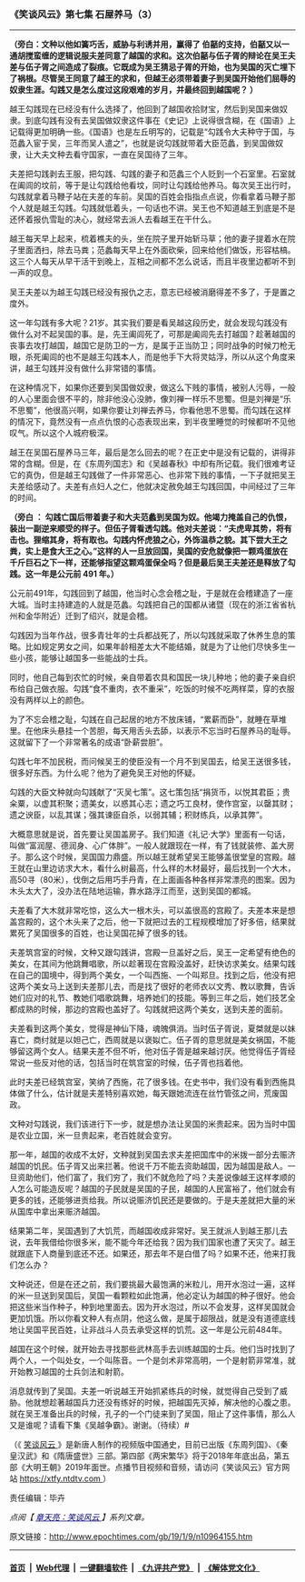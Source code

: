 ### 《笑谈风云》第七集 石屋养马（3）
------------------------

<p>
 <strong>
  （旁白：文种以他如簧巧舌，威胁与利诱并用，赢得了
 </strong>
 <strong>
  伯嚭的支持，伯嚭又以一通胡搅蛮缠的逻辑说服夫差同意了越国的求和。这次伯嚭与伍子胥的辩论在吴王夫差与伍子胥之间造成了裂痕。它既成为吴王猜忌子胥的开始，也为吴国的灭亡埋下了祸根。尽管吴王同意了越王的求和，但越王必须带着妻子到吴国开始他们屈辱的奴隶生涯。勾践又是怎么度过这段艰难的岁月，并最终回到越国呢？
 </strong>
 <strong>
  ）
 </strong>
</p>
<p>
 越王勾践现在已经没有什么选择了，他回到了越国收拾财宝，然后到吴国来做奴隶。到底勾践有没有去吴国做奴隶这件事在《史记》上说得很含糊，在《国语》上记载得更加明确一些。《国语》也是左丘明写的，记载是“勾践令大夫种守于国，与范蠡入宦于吴，三年而吴人遣之”，也就是说勾践就带着大臣范蠡，到吴国做奴隶，让大夫文种去看守国家，一直在吴国待了三年。
</p>
<p>
 夫差把勾践剥去王服，把勾践、勾践的妻子和范蠡三个人贬到一个石室里。石室就在阖闾的坟前，等于是让勾践给他看坟，同时让勾践给他养马。每次吴王出行时，勾践就拿着马鞭子站在夫差的车前。吴国的百姓会指指点点说，你看拿着马鞭子那个人就是越王勾践。勾践就低着头，一句话也不讲。吴王也不知道越王到底是不是还怀着报仇雪耻的决心，就经常去派人去看越王在干什么。
</p>
<p>
 越王每天早上起来，梳着樵夫的头，坐在院子里开始斩马草；他的妻子提着水在院子里面洒扫，除去马粪；范蠡每天早上在外面砍柴，回来给他们做饭，形容枯槁。这三个人每天从早干活干到晚上，互相之间都不怎么说话，而且半夜里边都听不到一声的叹息。
</p>
<p>
 吴王夫差以为越王勾践已经没有报仇之志，意志已经被消磨得差不多了，于是置之度外。
</p>
<p>
 这一年勾践有多大呢？21岁。其实我们要是看吴越这段历史，就会发现勾践没有做什么对不起吴国的事。是，先王阖闾死了，可那是阖闾先去打越国？趁著越国的丧事去攻打越国，越国它是防卫的一方，是属于正当防卫；同时战争的时候刀枪无眼，杀死阖闾的也不是越王勾践本人，而是他手下大将灵姑浮，所以从这个角度来讲，越王勾践并没有做什么非常错的事情。
</p>
<p>
 在这种情况下，如果你还要到吴国做奴隶，做这么下贱的事情，被别人污辱，一般的人心里面会很不平的，除非他没心没肺，像刘禅一样乐不思蜀。但是刘禅是“乐不思蜀”，他很高兴啊，如果你要让刘禅去养马，你看他思不思蜀。而勾践在这样的情况下，竟然没有一点点仇恨的心态表现出来，到半夜里睡觉的时候都听不见他叹气。所以这个人城府极深。
</p>
<p>
 越王在吴国石屋养马三年，最后是怎么回去的呢？在正史中是没有记载的，讲得非常的含糊。但是，在《东周列国志》和《吴越春秋》中却有所记载。我们很难考证它的真伪，但是越王勾践做了一件非常恶心、也非常下贱的事情，一下子就把吴王夫差给感动了。夫差有点妇人之仁，他就决定赦免越王勾践回国，中间经过了三年的时间。
</p>
<p>
 <strong>
  （旁白
 </strong>
 <strong>
  ：
 </strong>
 <strong>
  勾践亡国后带着妻子和大夫范蠡到吴国为奴。他竭力掩盖自己的仇恨，装出一副逆来顺受的样子。但伍子胥看透勾践。他对夫差说：“夫虎卑其势，将有击也。狸缩其身，将有取也。勾践内怀虎狼之心，外饰温恭之貌。其下尝大王之粪，实上是食大王之心。”这样的人一旦放回国，吴国的安危就像把一颗鸡蛋放在千斤巨石之下一样，还能够指望这颗鸡蛋保全吗？但是最后吴王夫差还是释放了勾践。这一年是公元前
 </strong>
 <strong>
  491
 </strong>
 <strong>
  年。）
 </strong>
</p>
<p>
 公元前491年，勾践回到了越国，他当时心念会稽之耻，于是就在会稽建造了一座大城。当时主持建造的人就是范蠡。勾践把自己的国都从诸暨（现在的浙江省省杭州和金华附近）迁到了绍兴，就是会稽。
</p>
<p>
 勾践因为当年作战，很多青壮年的士兵都战死了，所以勾践就采取了休养生息的策略。比如规定男女之间，如果年龄相差太大不能结婚，就是为了让他们尽快多生一些小孩，能够让越国多一些能战的士兵。
</p>
<p>
 同时，他自己每到农忙的时候，亲自带着农具和国民一块儿种地；他的妻子亲自织布给自己做衣服。勾践“食不重肉，衣不重采”，吃饭的时候不吃两样菜，穿的衣服没有两样以上的颜色。
</p>
<p>
 为了不忘会稽之耻，勾践在自己起居的地方不放床铺，“累薪而卧”，就睡在草堆里。在他床头悬挂一个苦胆，每天用舌头去舔，以表示不忘当时石屋养马的耻辱。这就留下了一个非常著名的成语“卧薪尝胆”。
</p>
<p>
 勾践七年不加民税，而问候吴王的使臣没有一个月不到吴国去，给吴王送很多钱，很多好东西。为什么呢？他为了避免吴王对他的怀疑。
</p>
<p>
 勾践的大臣文种就向勾践献了“灭吴七策”。这七策包括“捐货币，以悦其君臣；贵籴粟，以虚其积聚；遗美女，以惑其心志；遗之巧工良材，使作宫室，以罄其财；遗之谀臣，以乱其谋；强其谏臣自杀，以弱其辅；积财练兵，以承其弊”。
</p>
<p>
 大概意思就是说，首先要让吴国盖房子。我们知道《礼记‧大学》里面有一句话，叫做“富润屋、德润身、心广体胖”。一般人就跟现在一样，有了钱就装修、盖大房子。那么这个时候，吴国国力鼎盛。所以越王就希望吴王能够盖很堂皇的宫殿。越王就在山里边访求大木，看什么树最高，什么样的木材最好，最后找到一个大木，高50寻（80米），伐倒之后用巧手丹青，在上面画各种各样非常漂亮的图案。因为木头太大了，没办法在陆地运输，靠水路浮江而至，送到吴国的都城。
</p>
<p>
 夫差看了大木就非常吃惊，这么大一根木头，可以盖很高的宫殿了。夫差本来是想盖宫殿的，这个木头来了之后，他一下就把过去的工程规模增加了好多倍，结果就累死了吴国很多的百姓，也让吴国花掉了很多的钱。
</p>
<p>
 夫差筑宫室的时候，文种又跟勾践讲，宫殿一旦盖好之后，吴王一定希望有绝色的美女，在其间为他跳舞唱歌，所以趁著现在宫殿没盖好，赶快访求美女。结果勾践在自己的国境中，得到两个美女，一个叫西施、一个叫郑旦。找到之后，他没有把这两个美女马上送到夫差那儿去，而是找了很好的老师衣以文秀、教以歌舞，告诉她们应对的礼节、教她们唱歌跳舞，培养她们的技能。等到三年之后，她们技艺全都成熟的时候，那边的宫殿也盖好了。勾践就把这两个美女，送到夫差的面前。
</p>
<p>
 夫差看到这两个美女，觉得是神仙下降，魂魄俱消。当时伍子胥说，夏桀就是以妹喜亡，商纣就是以妲己亡，西周就是以褒姒亡。伍子胥的意思就是美女祸国，不能够留这两个女人。结果夫差不但不听，他对伍子胥是越来越讨厌。他觉得伍子胥经常说一些反对他的话，包括当时在筑宫室的时候，伍子胥也挡着他。
</p>
<p>
 此时夫差已经筑宫室，笑纳了西施，花了很多钱。在史书中，我们没有看到西施具体做了什么，估计就是夫差特别喜欢她，每天跟她流连在丝竹管弦之间，荒废国政。
</p>
<p>
 文种对勾践说，我们该进行下一步，就是想办法让吴国的米贵起来。因为当时中国是农业立国，米一旦贵起来，老百姓就会变穷。
</p>
<p>
 那一年，越国的收成不太好，文种就到吴国去求夫差把国库中的米拨一部分去赈济越国的饥民。伍子胥又出来拦著。他说千万不能去资助越国，因为越国是敌人。一旦资助他们，他们富了，我们穷了，我们不就危险了吗？夫差说像越王这样孝顺的人怎么可能造反呢？越国的子民就是吴国的子民，越国的人民富裕了，他们就会有更多的钱，还能够进贡给我。所以说赈济饥民还是要做的。于是夫差就把大量的米从国库中拿出来赈济越国。
</p>
<p>
 结果第二年，吴国遇到了大饥荒，而越国收成非常好。吴王就派人到越王那儿去说，去年我借给你很多米，能不能今年还给我？因为我们国家也遭了天灾了。越王就跟底下人商量到底还不还。如果还，那去年不是白借了吗？如果不还，他来打我们怎么办？
</p>
<p>
 文种说还，但是在还之前，我们要挑最大最饱满的米粒儿，用开水泡过一遍，这样的米一旦送到吴国后，吴国一看颗粒如此饱满，他必定认为越国的种子很好。他会把这些米当作种子，种到地里面去。因为开水泡过，所以不会发芽，这样吴国就会更加饥饿。所以你看文种人有点阴，他这么做，是属于超限战，就是没有道德底线地让吴国平民百姓，让非战斗人员去承受这样的饥荒。这一年是公元前484年。
</p>
<p>
 越国在这个时候，就开始去寻找那些武林高手去训练越国的士兵。他们当时找到了两个人，一个叫处女，一个叫陈音。一个是剑术非常高明，一个是射箭非常准，就开始教习越国的士兵剑法和射箭。
</p>
<p>
 消息就传到了吴国。夫差一听说越王开始抓紧练兵的时候，就觉得自己受到了威胁。他就想趁著越国兵力还没有练好的时候，把越国先灭掉，解决他的心腹之患。就在吴王准备出兵的时候，孔子的一个门徒来到了吴国，阻止了这件事情，那么人又是谁呢？请看下集《吴越争霸》。谢谢。（待续）#
</p>
<p>
 （《
 <a href="http://www.epochtimes.com/gb/tag/%E7%AC%91%E8%B0%88%E9%A3%8E%E4%BA%91.html">
  笑谈风云
 </a>
 》是新唐人制作的视频版中国通史，目前已出版《东周列国》、《秦皇汉武》和《隋唐盛世》三部。第四部《两宋繁华》将于2018年年底出品，第五部《大明王朝》2019年面世。点播节目视频和音频，请访问《笑谈风云》官方网站
 <a href="https://xtfy.ntdtv.com" rel="noopener noreferrer" target="_blank">
  https://xtfy.ntdtv.com
 </a>
 ）
</p>
<p>
 责任编辑：毕卉
</p>
<p>
 <em>
  点阅【
  <span style="color: #000080;">
   <a href="http://www.epochtimes.com/gb/tag/%E7%AB%A0%E5%A4%A9%E4%BA%AE%EF%BC%9A%E7%AC%91%E8%AB%87%E9%A2%A8%E9%9B%B2.html" style="color: #000080;">
    章天亮：笑谈风云
   </a>
  </span>
  】系列文章。
 </em>
</p>

原文链接：http://www.epochtimes.com/gb/19/1/9/n10964155.htm


------------------------
#### [首页](https://github.com/gfw-breaker/banned-news/blob/master/README.md) &nbsp;|&nbsp; [Web代理](https://github.com/labour-camp/helloworld) &nbsp;|&nbsp; [一键翻墙软件](https://github.com/gfw-breaker/nogfw/blob/master/README.md) &nbsp;|&nbsp; [《九评共产党》](https://github.com/gfw-breaker/9ping.md/blob/master/README.md#九评之一评共产党是什么) &nbsp;|&nbsp; [《解体党文化》](https://github.com/gfw-breaker/jtdwh.md/blob/master/README.md#绪论)

